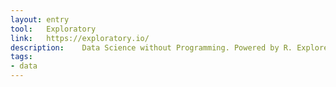 ```yaml
---
layout: entry
tool:	Exploratory
link:	https://exploratory.io/
description:	Data Science without Programming. Powered by R. Explore your data by transforming, visualizing, and modeling.
tags:
- data
---
```

